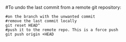 #To undo the last commit from a remote git repository:
```
#on the branch with the unwanted commit
#remove the last commit locally
git reset HEAD^ 
#push it to the remote repo. This is a force push
git push origin +HEAD
```
